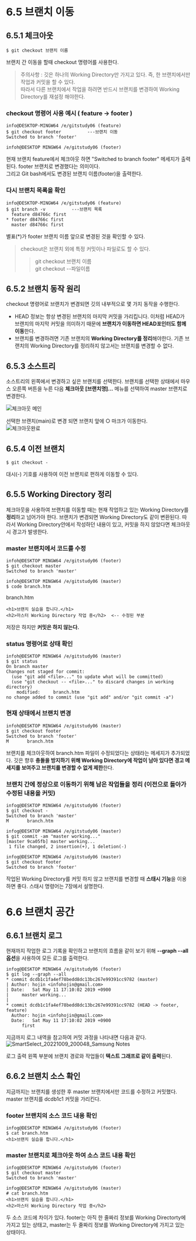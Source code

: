 # 6.5 브랜치 이동
## 6.5.1 체크아웃
    $ git checkout 브랜치 이름
브랜치 간 이동을 할때 checkout 명령어를 사용한다.
> 주의사항 : 깃은 하나의 Working Directory만 가지고 있다.
> 즉, 한 브랜치에서만 작업과 커밋을 할 수 있다.  
> 따라서 다른 브랜치에서 작업을 하려면 반드시 브랜치를 변경하여 Working Directory를 재설정 해야한다.
### checkout 명령어 사용 예시 ( feature -> footer )
    info@DESKTOP-MINGW64 /e/gitstudy06 (feature) 
    $ git checkout footer          ---브랜치 이동
    Switched to branch 'footer'
    
    infoh@DESKTOP MINGW64 /e/gitstudy06 (footer)
현재 브랜치 feature에서 체크아웃 하면 "Switched to branch footer" 메세지가 출력된다. footer 브랜치로 변경했다는 의미이다.  
그리고 Git bash에서도 변경된 브랜치 이름(footer)을 출력한다.    
  
### 다시 브랜치 목록을 확인
    info@DESKTOP-MINGW64 /e/gitstudy06 (feature) 
    $ git branch -v          ---브랜치 목록
      feature d84766c first
    * footer d84766c first
      master d84766c first
별표(*)가 footer 브랜치 이름 앞으로 변경된 것을 확인할 수 있다.
> checkout은 브랜치 외에 특정 커밋이나 파일로도 할 수 있다.
>> git checkout 브랜치 이름  
>> git checkout --파일이름
## 6.5.2 브랜치 동작 원리
checkout 명령어로 브랜치가 변경되면 깃의 내부적으로 몇 가지 동작을 수행한다.
- HEAD 정보는 항상 변경된 브랜치의 마지막 커밋을 가리킵니다. 이처럼 HEAD가 브랜치의 마지막 커밋을 의미하기 때문에 <b>브랜치가 이동하면 HEAD포인터도 함께 이동</b>한다.
- 브랜치를 변경하려면 기존 브랜치의 <b>Working Directory를 정리</b>해야한다. 기존 브랜치의 Working Directory를 정리하지 않고서는 브랜치를 변경할 수 없다.
## 6.5.3 소스트리
소스트리의 왼쪽에서 변경하고 싶은 브랜치를 선택한다. 브랜치를 선택한 상태에서 마우스 오른쪽 버튼을 누른 다음 <b>체크아웃 [브랜치명]...</b> 메뉴를 선택하여 master 브랜치로 변경한다.  

![체크아웃 메인](https://user-images.githubusercontent.com/114080840/194749074-e354e7da-38d7-4c43-a1c1-4d40edbce352.png)  

선택한 브랜치(main)로 변경 되면 브랜치 앞에 ○ 마크가 이동한다.  
![체크아웃완료](https://user-images.githubusercontent.com/114080840/194749149-89b50c52-06d2-4922-a309-742164fcedbe.PNG)

## 6.5.4 이전 브랜치
    $ git checkout -
대시(-) 기호를 사용하여 이전 브랜치로 편하게 이동할 수 있다.

## 6.5.5 Working Directory 정리
체크아웃을 사용하여 브랜치를 이동할 때는 현재 작업하고 있는 Working Directory를 <b>정리</b>하고 넘어가야 한다.
브랜치가 변경되면 Working Directory도 같이 변환된다. 따라서 Working Directory안에서 작성하던 내용이 있고, 커밋을 하지 않았다면 체크아웃 시 경고가 발생한다.

### master 브랜치에서 코드를 수정  

    infoh@DESKTOP MINGW64 /e/gitstudy06 (footer)
    $ git checkout master
    Switched to branch 'master'
    
    infoh@DESKTOP MINGW64 /e/gitstudy06 (master)
    $ code branch.htm
branch.htm  

    <h1>브랜치 실습을 합니다.</h1>  
    <h2>마스터 Working Directory 작업 중</h2>  <-- 수정된 부분
저장은 하지만 **커밋은 하지 않는다.**  

### status 명령어로 상태 확인  

    infoh@DESKTOP MINGW64 /e/gitstudy06 (master)
    $ git status
    On branch master
    Changes not staged for commit:
      (use "git add <file>..." to update what will be committed)
      (use "git checkout -- <file>..." to discard changes in working directory)
        modified:     branch.htm
    no change added to commit (use "git add" and/or "git commit -a")
### 현재 상태에서 브랜치 변경  

    infoh@DESKTOP MINGW64 /e/gitstudy06 (master)
    $ git checkout footer
    Switched to branch 'footer'
    M       branch.htm
브랜치를 체크아웃하여 branch.htm 파일이 수정되었다는 상태라는 메세지가 추가되었다. 깃은 향후 **충돌을 방지하기 위해 Working Directory에 작업이 남아 있다면 경고 메세지를 보여주고 브랜치를 변경할 수 없게 제한**한다.

### 브랜치 간에 정상으로 이동하기 위해 남은 작업들을 정리 (이전으로 돌아가 수정된 내용을 커밋)  
    infog@DESKTOP MINGW64 /e/gitstudy06 (footer)
    $ git checkout -
    Switched to branch 'master'
    M       branch.htm
    
    infog@DESKTOP MINGW64 /e/gitstudy06 (master)
    $ git commit -am "master working..."
    [master 9ca05fb] master working...
     1 file changed, 2 insertion(+), 1 deletion(-)
    
    infog@DESKTOP MINGW64 /e/gitstudy06 (master)
    $ git checkout footer
    Switched to branch 'footer'
작업된 Working Directory를 커밋 하지 않고 브랜치를 변경할 때 **스태시 기능**을 이용하면 좋다. 스태시 명령어는 7장에서 설명한다.
# 6.6 브랜치 공간
## 6.6.1 브랜치 로그
현재까지 작업한 로그 기록을 확인하고 브랜치의 흐름을 같이 보기 위해 **--graph --all 옵션**을 사용하여 모든 로그를 출력한다.  

    infog@DESKTOP MINGW64 /e/gitstudy06 (footer)
    $ git log --graph --all
    * commit dcdb1c1fa4ef78bedd8dc13bc267e99391cc9782 (master)
    | Author: hojin <infohojin@gmail.com>
    | Date:   Sat May 11 17:10:02 2019 +0900
    |     master working...
    |
    * commit dcdb1c1fa4ef78bedd8dc13bc267e99391cc9782 (HEAD -> footer, feature)
      Author: hojin <infohojin@gmail.com>
      Date:   Sat May 11 17:10:02 2019 +0900
          first
지금까지 로그 내역을 참고하여 커밋 과정을 나타내면 다음과 같다.  
![SmartSelect_20221009_200048_Samsung Notes](https://user-images.githubusercontent.com/114080840/194753169-65cd0762-6210-401f-b61c-99cfd810bddf.jpg)  

로그 출력 왼쪽 부분에 브랜치 경로와 작업들이 **텍스트 그래프로 같이 출력**된다.

## 6.6.2 브랜치 소스 확인
지금까지는 브랜치를 생성한 후 master 브랜치에서만 코드를 수정하고 커밋했다. master 브랜치를 dcdb1c1 커밋을 가리킨다.
### footer 브랜치의 소스 코드 내용 확인  

    infog@DESKTOP MINGW64 /e/gitstudy06 (footer)
    $ cat branch.htm
    <h1>브랜치 실습을 합니다.</h1>
### master 브랜치로 체크아웃 하여 소스 코드 내용 확인  
    infog@DESKTOP MINGW64 /e/gitstudy06 (footer)
    $ git checkout master
    Switched to branch 'master'
    
    infog@DESKTOP MINGW64 /e/gitstudy06 (master)
    # cat branch.htm
    <h1>브랜치 실습을 합니다.</h1>
    <h2>마스터 Working Directory 작업 중</h2>
두 소스 코드에 차이가 있다. footer는 아직 한 줄짜리 정보를 Working Directorty에 가지고 있는 상태고, master는 두 줄짜리 정보를 Working Directory에 가지고 있는 상태이다.
